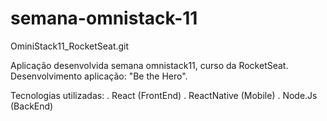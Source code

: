 # semana-omnistack-11
OminiStack11_RocketSeat.git

Aplicação desenvolvida semana omnistack11, curso da RocketSeat. Desenvolvimento aplicação: "Be the Hero". 

Tecnologias utilizadas: 
. React (FrontEnd) 
. ReactNative (Mobile) 
. Node.Js (BackEnd)
